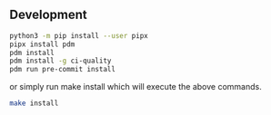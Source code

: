 ## Development

```bash
python3 -m pip install --user pipx
pipx install pdm
pdm install
pdm install -g ci-quality
pdm run pre-commit install
```

or simply run make install which will execute the above commands.
```bash
make install
```
